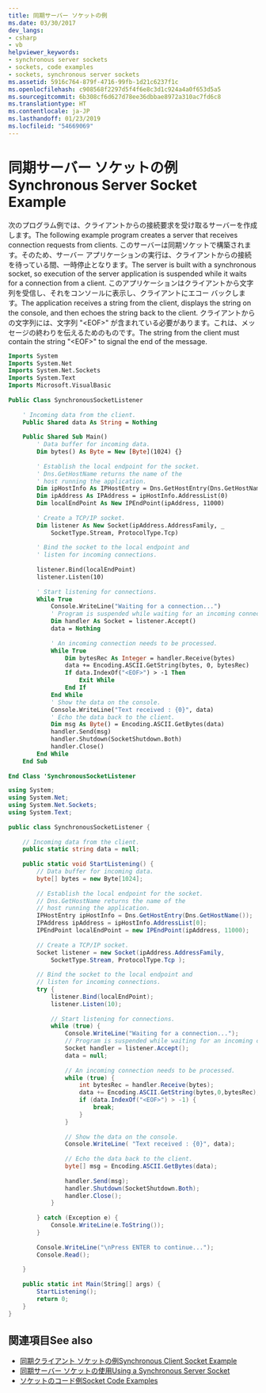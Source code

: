 ```yaml
---
title: 同期サーバー ソケットの例
ms.date: 03/30/2017
dev_langs:
- csharp
- vb
helpviewer_keywords:
- synchronous server sockets
- sockets, code examples
- sockets, synchronous server sockets
ms.assetid: 5916c764-879f-4716-99fb-1d21c6237f1c
ms.openlocfilehash: c908568f2297d5f4f6e8c3d1c924a4a0f653d5a5
ms.sourcegitcommit: 6b308cf6d627d78ee36dbbae8972a310ac7fd6c8
ms.translationtype: HT
ms.contentlocale: ja-JP
ms.lasthandoff: 01/23/2019
ms.locfileid: "54669069"
---
```

# <a name="synchronous-server-socket-example"></a><span data-ttu-id="a9a39-102">同期サーバー ソケットの例</span><span class="sxs-lookup"><span data-stu-id="a9a39-102">Synchronous Server Socket Example</span></span>
<span data-ttu-id="a9a39-103">次のプログラム例では、クライアントからの接続要求を受け取るサーバーを作成します。</span><span class="sxs-lookup"><span data-stu-id="a9a39-103">The following example program creates a server that receives connection requests from clients.</span></span> <span data-ttu-id="a9a39-104">このサーバーは同期ソケットで構築されます。そのため、サーバー アプリケーションの実行は、クライアントからの接続を待っている間、一時停止となります。</span><span class="sxs-lookup"><span data-stu-id="a9a39-104">The server is built with a synchronous socket, so execution of the server application is suspended while it waits for a connection from a client.</span></span> <span data-ttu-id="a9a39-105">このアプリケーションはクライアントから文字列を受信し、それをコンソールに表示し、クライアントにエコー バックします。</span><span class="sxs-lookup"><span data-stu-id="a9a39-105">The application receives a string from the client, displays the string on the console, and then echoes the string back to the client.</span></span> <span data-ttu-id="a9a39-106">クライアントからの文字列には、文字列 "\<EOF>" が含まれている必要があります。これは、メッセージの終わりを伝えるためのものです。</span><span class="sxs-lookup"><span data-stu-id="a9a39-106">The string from the client must contain the string "\<EOF>" to signal the end of the message.</span></span>  
  
```vb  
Imports System  
Imports System.Net  
Imports System.Net.Sockets  
Imports System.Text  
Imports Microsoft.VisualBasic  
  
Public Class SynchronousSocketListener  
  
    ' Incoming data from the client.  
    Public Shared data As String = Nothing  
  
    Public Shared Sub Main()  
        ' Data buffer for incoming data.  
        Dim bytes() As Byte = New [Byte](1024) {}  
  
        ' Establish the local endpoint for the socket.  
        ' Dns.GetHostName returns the name of the   
        ' host running the application.  
        Dim ipHostInfo As IPHostEntry = Dns.GetHostEntry(Dns.GetHostName())  
        Dim ipAddress As IPAddress = ipHostInfo.AddressList(0)  
        Dim localEndPoint As New IPEndPoint(ipAddress, 11000)  
  
        ' Create a TCP/IP socket.  
        Dim listener As New Socket(ipAddress.AddressFamily, _  
            SocketType.Stream, ProtocolType.Tcp)  
  
        ' Bind the socket to the local endpoint and   
        ' listen for incoming connections.  
  
        listener.Bind(localEndPoint)  
        listener.Listen(10)  
  
        ' Start listening for connections.  
        While True  
            Console.WriteLine("Waiting for a connection...")  
            ' Program is suspended while waiting for an incoming connection.  
            Dim handler As Socket = listener.Accept()  
            data = Nothing  
  
            ' An incoming connection needs to be processed.  
            While True  
                Dim bytesRec As Integer = handler.Receive(bytes)  
                data += Encoding.ASCII.GetString(bytes, 0, bytesRec)  
                If data.IndexOf("<EOF>") > -1 Then  
                    Exit While  
                End If  
            End While  
            ' Show the data on the console.  
            Console.WriteLine("Text received : {0}", data)  
            ' Echo the data back to the client.  
            Dim msg As Byte() = Encoding.ASCII.GetBytes(data)  
            handler.Send(msg)  
            handler.Shutdown(SocketShutdown.Both)  
            handler.Close()  
        End While  
    End Sub  
  
End Class 'SynchronousSocketListener  
```  
  
```csharp  
using System;  
using System.Net;  
using System.Net.Sockets;  
using System.Text;  
  
public class SynchronousSocketListener {  
  
    // Incoming data from the client.  
    public static string data = null;  
  
    public static void StartListening() {  
        // Data buffer for incoming data.  
        byte[] bytes = new Byte[1024];  
  
        // Establish the local endpoint for the socket.  
        // Dns.GetHostName returns the name of the   
        // host running the application.  
        IPHostEntry ipHostInfo = Dns.GetHostEntry(Dns.GetHostName());  
        IPAddress ipAddress = ipHostInfo.AddressList[0];  
        IPEndPoint localEndPoint = new IPEndPoint(ipAddress, 11000);  
  
        // Create a TCP/IP socket.  
        Socket listener = new Socket(ipAddress.AddressFamily,  
            SocketType.Stream, ProtocolType.Tcp );  
  
        // Bind the socket to the local endpoint and   
        // listen for incoming connections.  
        try {  
            listener.Bind(localEndPoint);  
            listener.Listen(10);  
  
            // Start listening for connections.  
            while (true) {  
                Console.WriteLine("Waiting for a connection...");  
                // Program is suspended while waiting for an incoming connection.  
                Socket handler = listener.Accept();  
                data = null;  
  
                // An incoming connection needs to be processed.  
                while (true) {  
                    int bytesRec = handler.Receive(bytes);  
                    data += Encoding.ASCII.GetString(bytes,0,bytesRec);  
                    if (data.IndexOf("<EOF>") > -1) {  
                        break;  
                    }  
                }  
  
                // Show the data on the console.  
                Console.WriteLine( "Text received : {0}", data);  
  
                // Echo the data back to the client.  
                byte[] msg = Encoding.ASCII.GetBytes(data);  
  
                handler.Send(msg);  
                handler.Shutdown(SocketShutdown.Both);  
                handler.Close();  
            }  
  
        } catch (Exception e) {  
            Console.WriteLine(e.ToString());  
        }  
  
        Console.WriteLine("\nPress ENTER to continue...");  
        Console.Read();  
  
    }  
  
    public static int Main(String[] args) {  
        StartListening();  
        return 0;  
    }  
}  
```  
  
## <a name="see-also"></a><span data-ttu-id="a9a39-107">関連項目</span><span class="sxs-lookup"><span data-stu-id="a9a39-107">See also</span></span>
- [<span data-ttu-id="a9a39-108">同期クライアント ソケットの例</span><span class="sxs-lookup"><span data-stu-id="a9a39-108">Synchronous Client Socket Example</span></span>](../../../docs/framework/network-programming/synchronous-client-socket-example.md)
- [<span data-ttu-id="a9a39-109">同期サーバー ソケットの使用</span><span class="sxs-lookup"><span data-stu-id="a9a39-109">Using a Synchronous Server Socket</span></span>](../../../docs/framework/network-programming/using-a-synchronous-server-socket.md)
- [<span data-ttu-id="a9a39-110">ソケットのコード例</span><span class="sxs-lookup"><span data-stu-id="a9a39-110">Socket Code Examples</span></span>](../../../docs/framework/network-programming/socket-code-examples.md)
